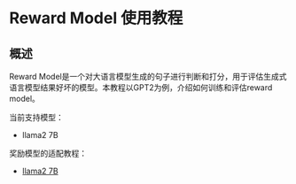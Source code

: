 # Reward Model 使用教程

## 概述

Reward Model是一个对大语言模型生成的句子进行判断和打分，用于评估生成式语言模型结果好坏的模型。本教程以GPT2为例，介绍如何训练和评估reward model。

当前支持模型：
* llama2 7B

奖励模型的适配教程：
* [llama2 7B](https://github.com/mindspore-lab/mindrlhf/blob/master/examples/reward_model_train_tutorial/llama_reward_model_tutorial.md)
